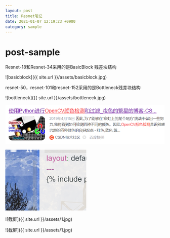 ```yaml
---
layout: post
title: Resnet笔记
date: 2021-01-07 12:19:23 +0900
category: sample
---
```

# post-sample


Resnet-18和Resnet-34采用的是BasicBlock 残差块结构

![basicblock]({{ site.url }}/assets/basicblock.jpg)


resnet-50，resnet-101和resnet-152采用的是Bottleneck残差块结构

![bottleneck]({{ site.url }}/assets/bottleneck.jpg)


![](images/1609996595574.png)


![test image](./images/1609999846584.png)




![截屏]({{ site.url }}/assets/1.jpg)

![截屏]({{ site.url }}/assets/1.jpg)
